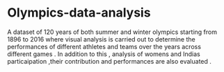 # Olympics-data-analysis
A dataset of 120 years of both summer and winter olympics starting from 1896 to 2016  where visual analysis is carried out to determine the performances of different  athletes and teams over the years across different games  . In addition to this , analysis of womens and Indias particaipation ,their contribution and performances are also evaluated . 
